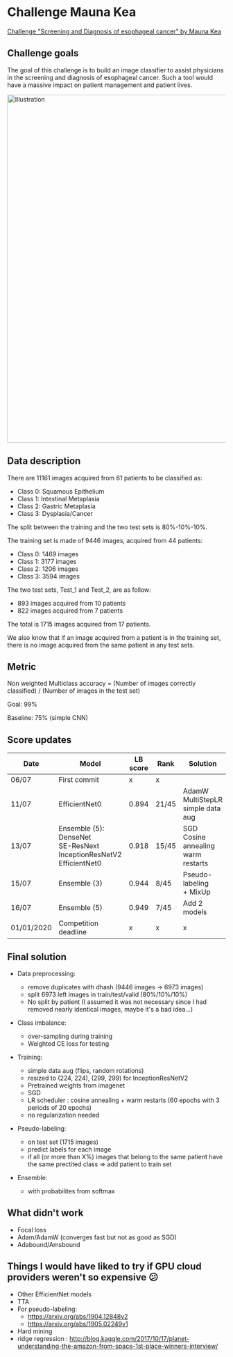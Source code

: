 # Challenge Mauna Kea

[Challenge "Screening and Diagnosis of esophageal cancer" by Mauna Kea](https://challengedata.ens.fr/challenges/11)

## Challenge goals

The goal of this challenge is to build an image classifier to assist physicians in the screening and diagnosis of esophageal cancer. Such a tool would have a massive impact on patient management and patient lives.

<img src="https://web.archive.org/web/20161023182542im_/http://diagnosingbarretts.com/images/site-design/cellvizio-in-use.jpg" alt="Illustration" width="800"/>

## Data description

There are 11161 images acquired from 61 patients to be classified as:

- Class 0: Squamous Epithelium
- Class 1: Intestinal Metaplasia
- Class 2: Gastric Metaplasia
- Class 3: Dysplasia/Cancer

The split between the training and the two test sets is 80%-10%-10%.

The training set is made of 9446 images, acquired from 44 patients:

- Class 0: 1469 images
- Class 1: 3177 images
- Class 2: 1206 images
- Class 3: 3594 images

The two test sets, Test_1 and Test_2, are as follow:

- 893 images acquired from 10 patients
- 822 images acquired from 7 patients

The total is 1715 images acquired from 17 patients.

We also know that if an image acquired from a patient is in the training set, there is no image acquired from the same patient in any test sets.

## Metric

Non weighted Multiclass accuracy = (Number of images correctly classified) / (Number of images in the test set)

Goal: 99%

Baseline: 75% (simple CNN)

## Score updates

| Date       | Model                                                                         | LB score | Rank  | Solution                                     | weight_name                                                         |
| ---------- | ----------------------------------------------------------------------------- | -------- | ----- | -------------------------------------------- | ------------------------------------------------------------------- |
| 06/07      | First commit                                                                  | x        | x     |                                              | x                                                                   |
| 11/07      | EfficientNet0                                                                 | 0.894    | 21/45 | AdamW<br>MultiStepLR<br>simple data aug      | efficientnet_acc=99.13_loss=0.00521_AdamW_ep=17_sz=224_wd=1e-05.pth |
| 13/07      | Ensemble (5):<br>DenseNet<br>SE-ResNext<br>InceptionResNetV2<br>EfficientNet0 | 0.918    | 15/45 | SGD<br>Cosine annealing<br>warm restarts<br> | 5best.csv                                                           |
| 15/07      | Ensemble (3)                                                                  | 0.944    | 8/45  | Pseudo-labeling<br>+ MixUp                   | ch_3best.csv                                                        |
| 16/07      | Ensemble (5)                                                                  | 0.949    | 7/45  | Add 2 models                                 | 2ch_5best.csv                                                       |
| 01/01/2020 | Competition deadline                                                          | x        | x     | x                                            | x                                                                   |

## Final solution

- Data preprocessing:
  - remove duplicates with dhash (9446 images -> 6973 images)
  - split 6973 left images in train/test/valid (80%/10%/10%)
  - No split by patient (I assumed it was not necessary since I had removed nearly identical images, maybe it's a bad idea...)

- Class imbalance:
  - over-sampling during training
  - Weighted CE loss for testing

- Training:
  - simple data aug (flips, random rotations)
  - resized to (224, 224), (299, 299) for InceptionResNetV2
  - Pretrained weights from imagenet
  - SGD
  - LR scheduler : cosine annealing + warm restarts (60 epochs with 3 periods of 20 epochs)
  - no regularization needed

- Pseudo-labeling:
  - on test set (1715 images)
  - predict labels for each image
  - if all (or more than X%) images that belong to the same patient have the same prectited class => add patient to train set

- Ensemble:
  - with probabilites from softmax

## What didn't work

- Focal loss
- Adam/AdamW (converges fast but not as good as SGD)
- Adabound/Amsbound

## Things I would have liked to try if GPU cloud providers weren't so expensive 😕

- Other EfficientNet models
- TTA
- For pseudo-labeling:
  - https://arxiv.org/abs/1904.12848v2
  - https://arxiv.org/abs/1905.02249v1
- Hard mining
- ridge regression : http://blog.kaggle.com/2017/10/17/planet-understanding-the-amazon-from-space-1st-place-winners-interview/
